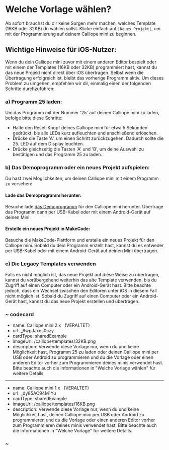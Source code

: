 # Welche Vorlage wählen?

Ab sofort brauchst du dir keine Sorgen mehr machen, welches Template (16KB oder 32KB) du wählen sollst. Klicke einfach auf `|Neues Projekt|`, um mit der Programmierung auf deinem Calliope mini zu beginnen.

## Wichtige Hinweise für iOS-Nutzer:

Wenn du dein Calliope mini zuvor mit einem anderen Editor bespielt oder mit einem der Templates (16KB oder 32KB) programmiert hast, kannst du das neue Projekt nicht direkt über iOS übertragen. Selbst wenn die Übertragung erfolgreich ist, bleibt das vorherige Programm aktiv. Um dieses Problem zu umgehen, empfehlen wir dir, einmalig einen der folgenden Schritte durchzuführen:

### a) Programm 25 laden:

Um das Programm mit der Nummer '25' auf deinen Calliope mini zu laden, befolge bitte diese Schritte:

- Halte den Reset-Knopf deines Calliope mini für etwa 5 Sekunden gedrückt, bis alle LEDs kurz aufleuchten und anschließend erlöschen.
- Drücke die Taste 'A', um einen Schritt zurückzugehen. Dadurch sollte die 25. LED auf dem Display leuchten.
- Drücke gleichzeitig die Tasten 'A' und 'B', um deine Auswahl zu bestätigen und das Programm 25 zu laden.

### b) Das Demoprogramm oder ein neues Projekt aufspielen:

Du hast zwei Möglichkeiten, um deinen Calliope mini mit einem Programm zu versehen:

#### Lade das Demoprogramm herunter:

Besuche lade [das Demoprogramm](https://calliope.cc/media/pages/dateien/hex/633b0676ca-1582275052/calliope-demo.hex) für den Calliope mini herunter. Übertrage das Programm dann per USB-Kabel oder mit einem Android-Gerät auf deinen Mini.

#### Erstelle ein neues Projekt in MakeCode:

Besuche die MakeCode-Plattform und erstelle ein neues Projekt für den Calliope mini. Sobald du dein Programm erstellt hast, kannst du es entweder per USB-Kabel oder mit einem Android-Gerät auf deinen Mini übertragen.

### c) Die Legacy Templates verwenden

Falls es nicht möglich ist, das neue Projekt auf diese Weise zu übertragen, kannst du vorübergehend weiterhin das alte Template verwenden, bis du Zugriff auf einen Computer oder ein Android-Gerät hast. Bitte beachte jedoch, dass ein Wechsel zwischen den Editoren unter iOS in diesem Fall nicht möglich ist. Sobald du Zugriff auf einen Computer oder ein Android-Gerät hast, kannst du das neue Projekt erstellen und übertragen.

### ~ codecard

* name: Calliope mini 2.x ‎ ‎ (VERALTET)
* url: _6wpJJxes0czy
* cardType: sharedExample
* imageUrl: /calliope/templates/32KB.png
* description: Verwende diese Vorlage nur, wenn du und keine Möglichkeit hast, Programm 25 zu laden oder deinen Calliope mini per USB oder Android zu programmieren und du die Vorlage oder einen anderen Editor vorher zum Programmieren deines minis verwendet hast. Bitte beachte auch die Informationen in "Welche Vorlage wählen" für weitere Details.

---

* name: Calliope mini 1.x ‎ ‎ (VERALTET)
* url: _dy85AC94M1Yu
* cardType: sharedExample
* imageUrl: /calliope/templates/16KB.png
* description: Verwende diese Vorlage nur, wenn du und keine Möglichkeit hast, deinen Calliope mini per USB oder Android zu programmieren und du die Vorlage oder einen anderen Editor vorher zum Programmieren deines minis verwendet hast. Bitte beachte auch die Informationen in "Welche Vorlage" für weitere Details.

### ~
